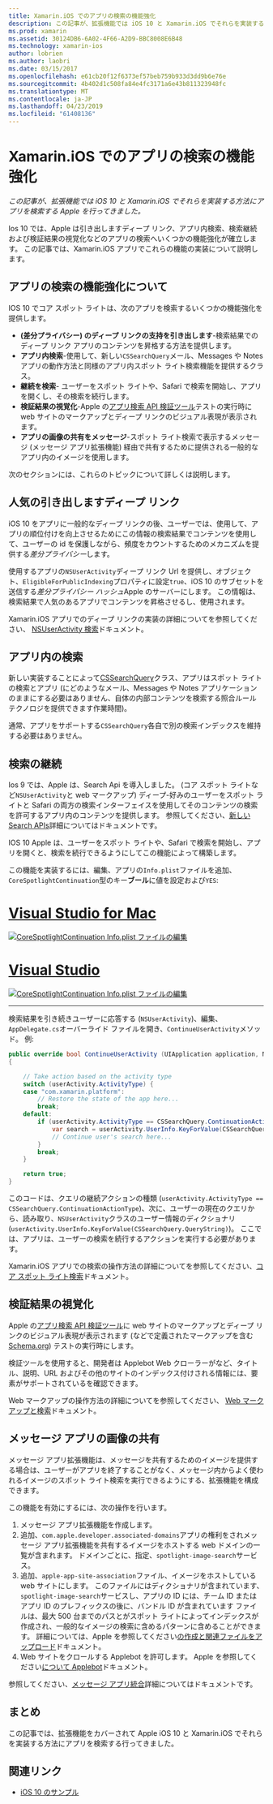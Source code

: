 ```yaml
---
title: Xamarin.iOS でのアプリの検索の機能強化
description: この記事が、拡張機能では iOS 10 と Xamarin.iOS でそれらを実装する方法にアプリを検索する Apple を行ってきました。
ms.prod: xamarin
ms.assetid: 30124DB6-6A02-4F66-A2D9-BBC8008E6B48
ms.technology: xamarin-ios
author: lobrien
ms.author: laobri
ms.date: 03/15/2017
ms.openlocfilehash: e61cb20f12f6373ef57beb759b933d3dd9b6e76e
ms.sourcegitcommit: 4b402d1c508fa84e4fc3171a6e43b811323948fc
ms.translationtype: MT
ms.contentlocale: ja-JP
ms.lasthandoff: 04/23/2019
ms.locfileid: "61408136"
---
```

# <a name="app-search-enhancements-in-xamarinios"></a>Xamarin.iOS でのアプリの検索の機能強化

_この記事が、拡張機能では iOS 10 と Xamarin.iOS でそれらを実装する方法にアプリを検索する Apple を行ってきました。_

Ios 10 では、Apple は引き出しますディープ リンク、アプリ内検索、検索継続および検証結果の視覚化などのアプリの検索へいくつかの機能強化が確立します。 この記事では、Xamarin.iOS アプリでこれらの機能の実装について説明します。

## <a name="about-app-search-enhancements"></a>アプリの検索の機能強化について

IOS 10 でコア スポット ライトは、次のアプリを検索するいくつかの機能強化を提供します。

- **(差分プライバシー) のディープ リンクの支持を引き出します**-検索結果でのディープ リンク アプリのコンテンツを昇格する方法を提供します。
- **アプリ内検索**-使用して、新しい`CSSearchQuery`メール、Messages や Notes アプリの動作方法と同様のアプリ内スポット ライト検索機能を提供するクラス。
- **継続を検索**- ユーザーをスポット ライトや、Safari で検索を開始し、アプリを開くし、その検索を続行します。
- **検証結果の視覚化**-Apple の[アプリ検索 API 検証ツール](https://search.developer.apple.com/appsearch-validation-tool)テストの実行時に web サイトのマークアップとディープ リンクのビジュアル表現が表示されます。
- **アプリの画像の共有をメッセージ**-スポット ライト検索で表示するメッセージ (メッセージ アプリ拡張機能) 経由で共有するために提供される一般的なアプリ内のイメージを使用します。

次のセクションには、これらのトピックについて詳しくは説明します。

## <a name="crowdsourced-deep-link-popularity"></a>人気の引き出しますディープ リンク

iOS 10 をアプリに一般的なディープ リンクの後、ユーザーでは、使用して、アプリの順位付けを向上させるためにこの情報の検索結果でコンテンツを使用して、ユーザーの id を保護しながら、頻度をカウントするためのメカニズムを提供する*差分プライバシー*します。

使用するアプリの`NSUserActivity`ディープ リンク Url を提供し、オブジェクト、`EligibleForPublicIndexing`プロパティに設定`true`、iOS 10 のサブセットを送信する*差分プライバシー ハッシュ*Apple のサーバーにします。 この情報は、検索結果で人気のあるアプリでコンテンツを昇格させるし、使用されます。

Xamarin.iOS アプリでのディープ リンクの実装の詳細についてを参照してください、 [NSUserActivity 検索](~/ios/platform/search/nsuseractivity.md)ドキュメント。

## <a name="in-app-searching"></a>アプリ内の検索

新しい実装することによって[CSSearchQuery](https://developer.apple.com/reference/corespotlight/cssearchquery)クラス、アプリはスポット ライトの検索とアプリ (にどのようなメール、Messages や Notes アプリケーションのままにする必要はありません、自体の内部コンテンツを検索する照合ルール テクノロジを提供できます作業時間)。

通常、アプリをサポートする`CSSearchQuery`各自で別の検索インデックスを維持する必要はありません。 

## <a name="search-continuation"></a>検索の継続

Ios 9 では、Apple は、Search Api を導入しました。 (コア スポット ライトなど`NSUserActivity`と web マークアップ) ディープ-好みのユーザーをスポット ライトと Safari の両方の検索インターフェイスを使用してそのコンテンツの検索を許可するアプリ内のコンテンツを提供します。 参照してください、[新しい Search APIs](~/ios/platform/search/index.md)詳細についてはドキュメントです。

IOS 10 Apple は、ユーザーをスポット ライトや、Safari で検索を開始し、アプリを開くと、検索を続行できるようにしてこの機能によって構築します。 

この機能を実装するには、編集、アプリの`Info.plist`ファイルを追加、`CoreSpotlightContinuation`型のキー**ブール**に値を設定および`YES`:

# <a name="visual-studio-for-mactabmacos"></a>[Visual Studio for Mac](#tab/macos)

[![](app-search-enhancements-images/search01.png "CoreSpotlightContinuation Info.plist ファイルの編集")](app-search-enhancements-images/search01.png#lightbox)

# <a name="visual-studiotabwindows"></a>[Visual Studio](#tab/windows)

[![](app-search-enhancements-images/searchw01.png "CoreSpotlightContinuation Info.plist ファイルの編集")](app-search-enhancements-images/search01.png#lightbox)

-----

検索結果を引き続きユーザーに応答する (`NSUserActivity`)、編集、`AppDelegate.cs`オーバーライド ファイルを開き、`ContinueUserActivity`メソッド。 例:

```csharp
public override bool ContinueUserActivity (UIApplication application, NSUserActivity userActivity, UIApplicationRestorationHandler completionHandler)
{

    // Take action based on the activity type
    switch (userActivity.ActivityType) {
    case "com.xamarin.platform":
        // Restore the state of the app here...
        break;
    default:
        if (userActivity.ActivityType == CSSearchQuery.ContinuationActionType) {
            var search = userActivity.UserInfo.KeyForValue(CSSearchQuery.QueryString);
            // Continue user's search here...
        }
        break;
    }

    return true;
}
```

このコードは、クエリの継続アクションの種類 (`userActivity.ActivityType == CSSearchQuery.ContinuationActionType`)、次に、ユーザーの現在のクエリから、読み取り、`NSUserActivity`クラスのユーザー情報のディクショナリ (`userActivity.UserInfo.KeyForValue(CSSearchQuery.QueryString)`)。 ここでは、アプリは、ユーザーの検索を続行するアクションを実行する必要があります。

Xamarin.iOS アプリでの検索の操作方法の詳細についてを参照してください、[コア スポット ライト検索](~/ios/platform/search/corespotlight.md)ドキュメント。

## <a name="visualization-of-validation-results"></a>検証結果の視覚化

Apple の[アプリ検索 API 検証ツール](https://search.developer.apple.com/appsearch-validation-tool)に web サイトのマークアップとディープ リンクのビジュアル表現が表示されます (などで定義されたマークアップを含む[Schema.org](http://schema.org/)) テストの実行時にします。

検証ツールを使用すると、開発者は Applebot Web クローラーがなど、タイトル、説明、URL およびその他のサイトのインデックス付けされる情報には、要素がサポートされているを確認できます。

Web マークアップの操作方法の詳細についてを参照してください、 [Web マークアップと検索](~/ios/platform/search/web-markup.md)ドキュメント。

## <a name="message-app-image-sharing"></a>メッセージ アプリの画像の共有

メッセージ アプリ拡張機能は、メッセージを共有するためのイメージを提供する場合は、ユーザーがアプリを終了することがなく、メッセージ内からよく使われるイメージのスポット ライト検索を実行できるようにする、拡張機能を構成できます。

この機能を有効にするには、次の操作を行います。

1. メッセージ アプリ拡張機能を作成します。
2. 追加、`com.apple.developer.associated-domains`アプリの権利をされメッセージ アプリ拡張機能を共有するイメージをホストする web ドメインの一覧が含まれます。 ドメインごとに、指定、`spotlight-image-search`サービス。
3. 追加、`apple-app-site-association`ファイル、イメージをホストしている web サイトにします。 このファイルにはディクショナリが含まれています、`spotlight-image-search`サービスし、アプリの ID には、チーム ID またはアプリ ID のプレフィックスの後に、バンドル ID が含まれています ファイルは、最大 500 台までのパスとがスポット ライトによってインデックスが作成され、一般的なイメージの検索に含めるパターンに含めることができます。 詳細については、Apple を参照してください[の作成と関連ファイルをアップロード](https://developer.apple.com/library/prerelease/content/documentation/General/Conceptual/AppSearch/UniversalLinks.html#//apple_ref/doc/uid/TP40016308-CH12-SW4)ドキュメント。
4. Web サイトをクロールする Applebot を許可します。 Apple を参照してください[について Applebot](https://support.apple.com/HT204683)ドキュメント。

参照してください、[メッセージ アプリ統合](~/ios/platform/message-app-integration/index.md)詳細についてはドキュメントです。

## <a name="summary"></a>まとめ

この記事では、拡張機能をカバーされて Apple iOS 10 と Xamarin.iOS でそれらを実装する方法にアプリを検索する行ってきました。



## <a name="related-links"></a>関連リンク

- [iOS 10 のサンプル](https://developer.xamarin.com/samples/ios/iOS10/)
